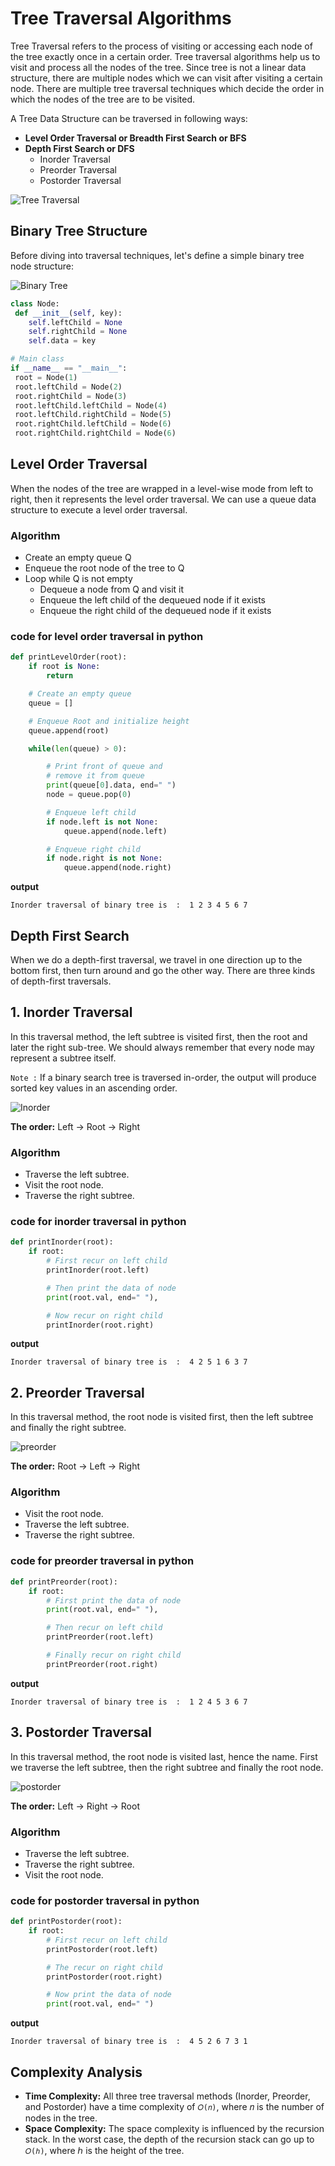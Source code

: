 # Tree Traversal Algorithms

Tree Traversal refers to the process of visiting or accessing each node of the tree exactly once in a certain order. Tree traversal algorithms help us to visit and process all the nodes of the tree. Since tree is not a linear data structure, there are multiple nodes which we can visit after visiting a certain node. There are multiple tree traversal techniques which decide the order in which the nodes of the tree are to be visited.


A Tree Data Structure can be traversed in following ways:
 - **Level Order Traversal or Breadth First Search or BFS**
 - **Depth First Search or DFS**
     - Inorder Traversal
     - Preorder Traversal
     - Postorder Traversal
       
  ![Tree Traversal](images/traversal.png)

 
  
## Binary Tree Structure
  Before diving into traversal techniques, let's define a simple binary tree node structure:

![Binary Tree](images/binarytree.png)
  
  ```python
class Node:
   def __init__(self, key):
      self.leftChild = None
      self.rightChild = None
      self.data = key

# Main class
if __name__ == "__main__":
   root = Node(1)
   root.leftChild = Node(2)
   root.rightChild = Node(3)
   root.leftChild.leftChild = Node(4)
   root.leftChild.rightChild = Node(5)
   root.rightChild.leftChild = Node(6)
   root.rightChild.rightChild = Node(6)
```

## Level Order Traversal
When the nodes of the tree are wrapped in a level-wise mode from left to right, then it represents the level order traversal. We can use a queue data structure to execute a level order traversal.

### Algorithm
  - Create an empty queue Q
  - Enqueue the root node of the tree to Q
  - Loop while Q is not empty
      - Dequeue a node from Q and visit it
      - Enqueue the left child of the dequeued node if it exists
      - Enqueue the right child of the dequeued node if it exists
   
### code for level order traversal in python
```python
def printLevelOrder(root):
    if root is None:
        return

    # Create an empty queue
    queue = []

    # Enqueue Root and initialize height
    queue.append(root)

    while(len(queue) > 0):

        # Print front of queue and
        # remove it from queue
        print(queue[0].data, end=" ")
        node = queue.pop(0)

        # Enqueue left child
        if node.left is not None:
            queue.append(node.left)

        # Enqueue right child
        if node.right is not None:
            queue.append(node.right)
```

**output**

` Inorder traversal of binary tree is  : 
1 2 3 4 5 6 7 `



## Depth First Search
When we do a depth-first traversal, we travel in one direction up to the bottom first, then turn around and go the other way. There are three kinds of depth-first traversals.

## 1. Inorder Traversal

In this traversal method, the left subtree is visited first, then the root and later the right sub-tree. We should always remember that every node may represent a subtree itself.

`Note :` If a binary search tree is traversed in-order, the output will produce sorted key values in an ascending order.

![Inorder](images/inorder-traversal.png)

**The order:**  Left -> Root -> Right

### Algorithm
  - Traverse the left subtree.
  - Visit the root node.
  - Traverse the right subtree.

### code for inorder traversal in python
```python
def printInorder(root):
    if root:
        # First recur on left child
        printInorder(root.left)

        # Then print the data of node
        print(root.val, end=" "),

        # Now recur on right child
        printInorder(root.right)
```

**output**

` Inorder traversal of binary tree is  : 
4 2 5 1 6 3 7 `


## 2. Preorder Traversal

In this traversal method, the root node is visited first, then the left subtree and finally the right subtree.

![preorder](images/preorder-traversal.png)

**The order:**  Root -> Left -> Right

### Algorithm
  - Visit the root node.
  - Traverse the left subtree.
  - Traverse the right subtree.

### code for preorder traversal in python
```python
def printPreorder(root):
    if root:
        # First print the data of node
        print(root.val, end=" "),

        # Then recur on left child
        printPreorder(root.left)

        # Finally recur on right child
        printPreorder(root.right)
```

**output**

` Inorder traversal of binary tree is  : 
1 2 4 5 3 6 7 `

## 3. Postorder Traversal

In this traversal method, the root node is visited last, hence the name. First we traverse the left subtree, then the right subtree and finally the root node.

![postorder](images/postorder-traversal.png)

**The order:**  Left -> Right -> Root

### Algorithm
  - Traverse the left subtree.
  - Traverse the right subtree.
  - Visit the root node.

### code for postorder traversal in python
```python
def printPostorder(root):
    if root:
        # First recur on left child
        printPostorder(root.left)

        # The recur on right child
        printPostorder(root.right)

        # Now print the data of node
        print(root.val, end=" ")
```

**output**

` Inorder traversal of binary tree is  : 
4 5 2 6 7 3 1 `


## Complexity Analysis
 - **Time Complexity:** All three tree traversal methods (Inorder, Preorder, and Postorder) have a time complexity of `𝑂(𝑛)`, where 𝑛 is the number of nodes in the tree.
 - **Space Complexity:** The space complexity is influenced by the recursion stack. In the worst case, the depth of the recursion stack can go up to `𝑂(ℎ)`, where ℎ is the height of the tree.



 
